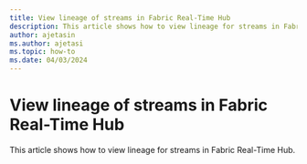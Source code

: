 ```yaml
---
title: View lineage of streams in Fabric Real-Time Hub
description: This article shows how to view lineage for streams in Fabric Real-Time Hub.
author: ajetasin
ms.author: ajetasi
ms.topic: how-to
ms.date: 04/03/2024
---
```


# View lineage of streams in Fabric Real-Time Hub
This article shows how to view lineage for streams in Fabric Real-Time Hub.